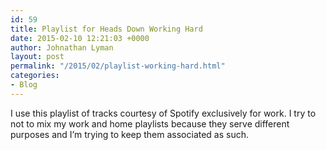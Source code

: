 ```yaml
---
id: 59
title: Playlist for Heads Down Working Hard
date: 2015-02-10 12:21:03 +0000
author: Johnathan Lyman
layout: post
permalink: "/2015/02/playlist-working-hard.html"
categories:
- Blog
---
```

I use this playlist of tracks courtesy of Spotify exclusively for work. I try to not to mix my work and home playlists because they serve different purposes and I’m trying to keep them associated as such.